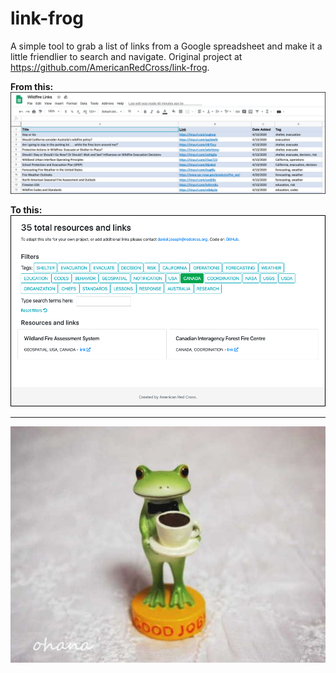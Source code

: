 # link-frog

A simple tool to grab a list of links from a Google spreadsheet and make it a little friendlier to search and navigate. Original project at https://github.com/AmericanRedCross/link-frog.

**From this:**
![Google Sheet](https://raw.githubusercontent.com/AmericanRedCross/link-frog/gh-pages/img/fromThis.png)

**To this:**
![website](https://raw.githubusercontent.com/AmericanRedCross/link-frog/gh-pages/img/toThis.png)

------------------------------

![Good Job frog from ohana-shop.jp](https://raw.githubusercontent.com/AmericanRedCross/link-frog/gh-pages/img/ohana-shop.jp.jpg)
